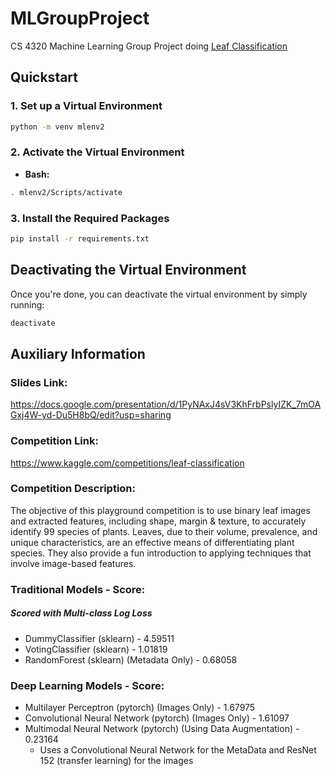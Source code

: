 # MLGroupProject
CS 4320 Machine Learning Group Project doing [Leaf Classification](#competition-link)

## Quickstart

### 1. Set up a Virtual Environment
```sh
python -m venv mlenv2
```

### 2. Activate the Virtual Environment

- **Bash:**
```sh
. mlenv2/Scripts/activate
```

### 3. Install the Required Packages
```sh
pip install -r requirements.txt
```

## Deactivating the Virtual Environment
Once you're done, you can deactivate the virtual environment by simply running:
```sh
deactivate
```

## Auxiliary Information
### Slides Link:
https://docs.google.com/presentation/d/1PyNAxJ4sV3KhFrbPslyIZK_7mOAGxj4W-yd-Du5H8bQ/edit?usp=sharing

### Competition Link:
https://www.kaggle.com/competitions/leaf-classification 

### Competition Description:
The objective of this playground competition is to use binary leaf images and extracted features, including shape, margin & texture, to accurately identify 99 species of plants. Leaves, due to their volume, prevalence, and unique characteristics, are an effective means of differentiating plant species. They also provide a fun introduction to applying techniques that involve image-based features.

### Traditional Models - Score:
##### Scored with Multi-class Log Loss
- DummyClassifier (sklearn) - 4.59511
- VotingClassifier (sklearn) - 1.01819
- RandomForest (sklearn) (Metadata Only) - 0.68058

### Deep Learning Models - Score:
- Multilayer Perceptron (pytorch) (Images Only) - 1.67975
- Convolutional Neural Network (pytorch) (Images Only) - 1.61097
- Multimodal Neural Network (pytorch) (Using Data Augmentation) - 0.23164
    - Uses a Convolutional Neural Network for the MetaData and ResNet 152 (transfer learning) for the images

